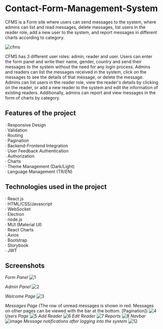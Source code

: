 # Contact-Form-Management-System
CFMS is a Form site where users can send messages to the system, where admins can list and read messages, delete messages, list users in the reader role, add a new user to the system, and report messages in different charts according to category.

![cfms](https://github.com/oguzhanertekin/Contact-Form-Management-System/assets/68961575/db67aa45-17aa-40a9-a944-987feda50c04)

CFMS has 3 different user roles: admin, reader and user. Users can enter the form panel and write their name, gender, country and send their messages to the system without the need for any login process. Admins and readers can list the messages received in the system, click on the messages to see the details of that message, or delete the message. Admins can list users in the reader role, view the reader's details by clicking on the reader, or add a new reader to the system and edit the information of existing readers. Additionally, admins can report and view messages in the form of charts by category.

## Features of the project
· Responsive Design <br>
· Validation <br>
· Routing <br>
· Pagination<br>
· Backend-Frontend Integration <br>
· User Feedback Authentication <br>
· Authorization <br>
· Charts <br>
· Theme Management (Dark/Light) <br>
· Language Management (TR/EN) <br>

## Technologies used in the project
· React.js <br>
· HTML/CSS/Javascript <br>
· WebSocket <br>
· Electron <br>
· node.js <br>
· MUI (Material UI) <br>
· React Charts <br>
· Axios <br>
· Bootstrap <br>
· Storybook <br>
· JWT <br>


## Screenshots
 _Form Panel_
![1](https://github.com/oguzhanertekin/Contact-Form-Management-System/assets/68961575/d237f426-ef96-4db8-8b59-04a56e5b2b77)

_Admin Panel_
![2](https://github.com/oguzhanertekin/Contact-Form-Management-System/assets/68961575/c8b281da-b1d1-4144-b3e0-b89419204afa)

_Welcome Page_
![3](https://github.com/oguzhanertekin/Contact-Form-Management-System/assets/68961575/a62178c5-da0a-4ccf-81db-f328134eab64)

_Messages Page_  (The row of unread messages is shown in red. Messages on other pages can be viewed with the bar at the bottom. [Pagination])
![4](https://github.com/oguzhanertekin/Contact-Form-Management-System/assets/68961575/121067e4-0ab6-4af2-8454-ad848089e969)
_Users Page_ 
![5](https://github.com/oguzhanertekin/Contact-Form-Management-System/assets/68961575/b8e028c1-4a13-45dd-a900-b96939a106ac)
_Add Reader_
![6](https://github.com/oguzhanertekin/Contact-Form-Management-System/assets/68961575/2fbdff85-43cf-4f38-ae1b-067ac7dc7052)
_Edit Reader_
![7](https://github.com/oguzhanertekin/Contact-Form-Management-System/assets/68961575/9f092717-51fc-4c43-9f8f-5bc6db6cd601)
_Reports_
![8](https://github.com/oguzhanertekin/Contact-Form-Management-System/assets/68961575/32965cd1-8556-4a31-9039-ee133bb7e142)
_Navbar_
![image](https://github.com/oguzhanertekin/Contact-Form-Management-System/assets/68961575/b357bab0-09e3-4750-b994-fb95537e6494)
_Message notifications after logging into the system_
![12](https://github.com/oguzhanertekin/Contact-Form-Management-System/assets/68961575/d4e1cb83-1749-4a96-9e74-a5c862526e17)




